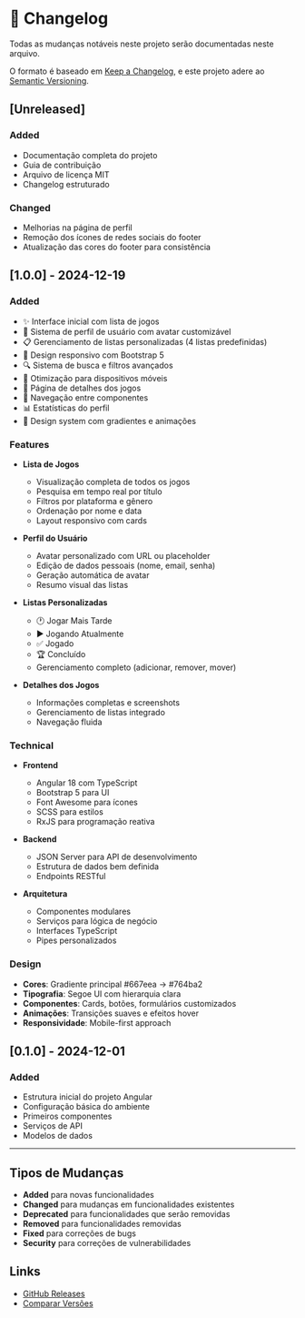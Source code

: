 # 📝 Changelog

Todas as mudanças notáveis neste projeto serão documentadas neste arquivo.

O formato é baseado em [Keep a Changelog](https://keepachangelog.com/pt-BR/1.0.0/),
e este projeto adere ao [Semantic Versioning](https://semver.org/lang/pt-BR/).

## [Unreleased]

### Added
- Documentação completa do projeto
- Guia de contribuição
- Arquivo de licença MIT
- Changelog estruturado

### Changed
- Melhorias na página de perfil
- Remoção dos ícones de redes sociais do footer
- Atualização das cores do footer para consistência

## [1.0.0] - 2024-12-19

### Added
- ✨ Interface inicial com lista de jogos
- 👤 Sistema de perfil de usuário com avatar customizável
- 📋 Gerenciamento de listas personalizadas (4 listas predefinidas)
- 🎨 Design responsivo com Bootstrap 5
- 🔍 Sistema de busca e filtros avançados
- 📱 Otimização para dispositivos móveis
- 🎯 Página de detalhes dos jogos
- 🔄 Navegação entre componentes
- 📊 Estatísticas do perfil
- 🎨 Design system com gradientes e animações

### Features
- **Lista de Jogos**
  - Visualização completa de todos os jogos
  - Pesquisa em tempo real por título
  - Filtros por plataforma e gênero
  - Ordenação por nome e data
  - Layout responsivo com cards

- **Perfil do Usuário**
  - Avatar personalizado com URL ou placeholder
  - Edição de dados pessoais (nome, email, senha)
  - Geração automática de avatar
  - Resumo visual das listas

- **Listas Personalizadas**
  - 🕐 Jogar Mais Tarde
  - ▶️ Jogando Atualmente
  - ✅ Jogado
  - 🏆 Concluído
  - Gerenciamento completo (adicionar, remover, mover)

- **Detalhes dos Jogos**
  - Informações completas e screenshots
  - Gerenciamento de listas integrado
  - Navegação fluida

### Technical
- **Frontend**
  - Angular 18 com TypeScript
  - Bootstrap 5 para UI
  - Font Awesome para ícones
  - SCSS para estilos
  - RxJS para programação reativa

- **Backend**
  - JSON Server para API de desenvolvimento
  - Estrutura de dados bem definida
  - Endpoints RESTful

- **Arquitetura**
  - Componentes modulares
  - Serviços para lógica de negócio
  - Interfaces TypeScript
  - Pipes personalizados

### Design
- **Cores**: Gradiente principal #667eea → #764ba2
- **Tipografia**: Segoe UI com hierarquia clara
- **Componentes**: Cards, botões, formulários customizados
- **Animações**: Transições suaves e efeitos hover
- **Responsividade**: Mobile-first approach

## [0.1.0] - 2024-12-01

### Added
- Estrutura inicial do projeto Angular
- Configuração básica do ambiente
- Primeiros componentes
- Serviços de API
- Modelos de dados

---

## Tipos de Mudanças

- **Added** para novas funcionalidades
- **Changed** para mudanças em funcionalidades existentes
- **Deprecated** para funcionalidades que serão removidas
- **Removed** para funcionalidades removidas
- **Fixed** para correções de bugs
- **Security** para correções de vulnerabilidades

## Links

- [GitHub Releases](https://github.com/seu-usuario/FreePlayFinder/releases)
- [Comparar Versões](https://github.com/seu-usuario/FreePlayFinder/compare/v1.0.0...HEAD) 